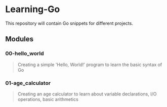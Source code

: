 # Learning-Go

This repository will contain Go snippets for different projects.

## Modules

### 00-hello_world

> Creating a simple 'Hello, World!' program to learn the basic syntax of Go

### 01-age_calculator

> Creating an age calculator to learn about variable declarations, I/O operations, basic arithmetics
